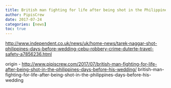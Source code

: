 ```yaml
---
title: British man fighting for life after being shot in the Philippines days before his wedding
author: PipisCrew
date: 2017-07-24
categories: [news]
toc: true
---
```


http://www.independent.co.uk/news/uk/home-news/tarek-naggar-shot-philippines-days-before-wedding-cebu-robbery-crime-duterte-travel-safety-a7856236.html

origin - http://www.pipiscrew.com/2017/07/british-man-fighting-for-life-after-being-shot-in-the-philippines-days-before-his-wedding/ british-man-fighting-for-life-after-being-shot-in-the-philippines-days-before-his-wedding